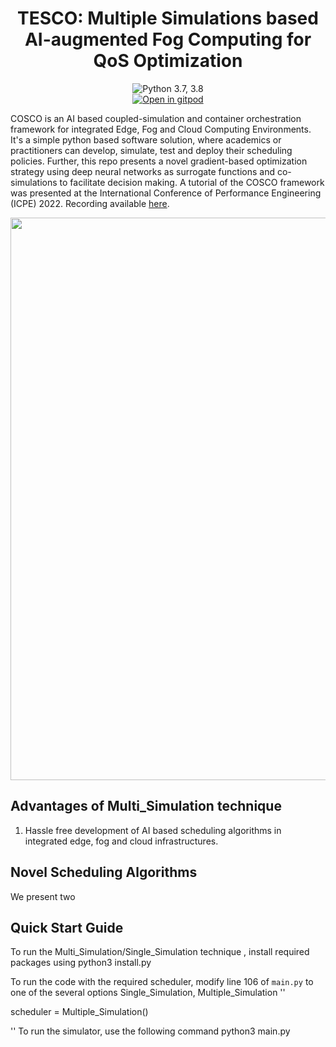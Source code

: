 <h1 align="center">TESCO: Multiple Simulations based AI-augmented Fog Computing for QoS Optimization</h1>
<div align="center">
 
   <a>
    <img src="https://img.shields.io/badge/python-3.7%20%7C%203.8-blue.svg" alt="Python 3.7, 3.8">
  </a>
 <br>
   <a href="https://gitpod.io/#https://github.com/uttkarshraj1/COSCO-uttkarsh/">
    <img src="https://gitpod.io/button/open-in-gitpod.svg" alt="Open in gitpod">
  </a>
</div>

COSCO is an AI based coupled-simulation and container orchestration framework for integrated Edge, Fog and Cloud Computing Environments. It's a simple python based software solution, where academics or practitioners can develop, simulate, test and deploy their scheduling policies. Further, this repo presents a novel gradient-based optimization strategy using deep neural networks as surrogate functions and co-simulations to facilitate decision making. A tutorial of the COSCO framework was presented at the International Conference of Performance Engineering (ICPE) 2022. Recording available [here](https://youtu.be/osjpaNmkm_w).

<img src="https://github.com/imperial-qore/COSCO/blob/master/wiki/final_system_arch_t.jpeg" width="900" align="middle">


## Advantages of Multi_Simulation technique
1. Hassle free development of AI based scheduling algorithms in integrated edge, fog and cloud infrastructures.

## Novel Scheduling Algorithms
We present two 

## Quick Start Guide
To run the Multi_Simulation/Single_Simulation  technique , install required packages using
python3 install.py

To run the code with the required scheduler, modify line 106 of `main.py` to one of the several options Single_Simulation, Multiple_Simulation
''

scheduler = Multiple_Simulation()

''
To run the simulator, use the following command
python3 main.py


